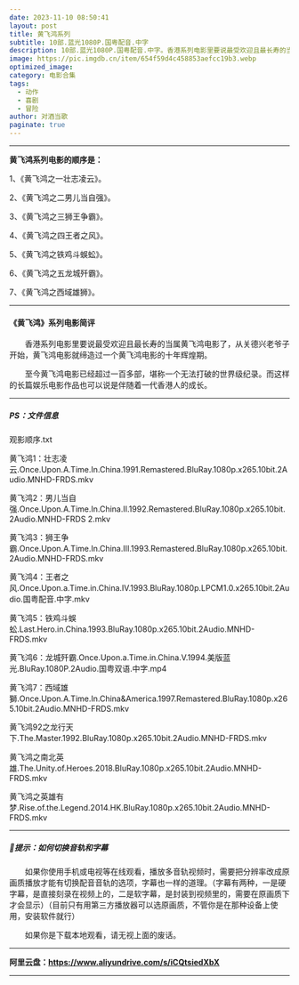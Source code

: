 ```yaml
---
date: 2023-11-10 08:50:41
layout: post
title: 黄飞鸿系列
subtitle: 10部.蓝光1080P.国粤配音.中字
description: 10部.蓝光1080P.国粤配音.中字。香港系列电影里要说最受欢迎且最长寿的当属黄飞鸿电影了，从关德兴老爷子开始，黄飞鸿电影就缔造过一个黄飞鸿电影的十年辉煌期，至今黄飞鸿电影已经超过一百多部，堪称一个无法打破的世界级纪录。而这样的长篇娱乐电影作品也可以说是伴随着一代香港人的成长......
image: https://pic.imgdb.cn/item/654f59d4c458853aefcc19b3.webp
optimized_image: 
category: 电影合集
tags:
  - 动作
  - 喜剧
  - 冒险
author: 对酒当歌
paginate: true
---
```


---

**黄飞鸿系列电影的顺序是：**

1、《黄飞鸿之一壮志凌云》。

2、《黄飞鸿之二男儿当自强》。

3、《黄飞鸿之三狮王争霸》。

4、《黄飞鸿之四王者之风》。

5、《黄飞鸿之铁鸡斗蜈蚣》。

6、《黄飞鸿之五龙城歼霸》。

7、《黄飞鸿之西域雄狮》。

---

#### 《黄飞鸿》系列电影简评

　　香港系列电影里要说最受欢迎且最长寿的当属黄飞鸿电影了，从关德兴老爷子开始，黄飞鸿电影就缔造过一个黄飞鸿电影的十年辉煌期。

　　至今黄飞鸿电影已经超过一百多部，堪称一个无法打破的世界级纪录。而这样的长篇娱乐电影作品也可以说是伴随着一代香港人的成长。

---

##### PS：文件信息

观影顺序.txt

黄飞鸿1：壮志凌云.Once.Upon.A.Time.In.China.1991.Remastered.BluRay.1080p.x265.10bit.2Audio.MNHD-FRDS.mkv

黄飞鸿2：男儿当自强.Once.Upon.A.Time.In.China.Ⅱ.1992.Remastered.BluRay.1080p.x265.10bit.2Audio.MNHD-FRDS 2.mkv

黄飞鸿3：狮王争霸.Once.Upon.A.Time.In.China.Ⅲ.1993.Remastered.BluRay.1080p.x265.10bit.2Audio.MNHD-FRDS.mkv

黄飞鸿4：王者之风.Once.Upon.a.Time.in.China.IV.1993.BluRay.1080p.LPCM1.0.x265.10bit.2Audio.国粤配音.中字.mkv

黄飞鸿5：铁鸡斗蜈蚣.Last.Hero.in.China.1993.BluRay.1080p.x265.10bit.2Audio.MNHD-FRDS.mkv

黄飞鸿6：龙城歼霸.Once.Upon.a.Time.in.China.Ⅴ.1994.美版蓝光.BluRay.1080P.2Audio.国粤双语.中字.mp4

黄飞鸿7：西域雄獅.Once.Upon.A.Time.In.China&America.1997.Remastered.BluRay.1080p.x265.10bit.2Audio.MNHD-FRDS.mkv

黄飞鸿92之龙行天下.The.Master.1992.BluRay.1080p.x265.10bit.2Audio.MNHD-FRDS.mkv

黄飞鸿之南北英雄.The.Unity.of.Heroes.2018.BluRay.1080p.x265.10bit.2Audio.MNHD-FRDS.mkv

黄飞鸿之英雄有梦.Rise.of.the.Legend.2014.HK.BluRay.1080p.x265.10bit.2Audio.MNHD-FRDS.mkv

---

##### 🔔提示：如何切换音轨和字幕

　　如果你使用手机或电视等在线观看，播放多音轨视频时，需要把分辨率改成原画质播放才能有切换配音音轨的选项，字幕也一样的道理。（字幕有两种，一是硬字幕，是直接刻录在视频上的，二是软字幕，是封装到视频里的，需要在原画质下才会显示）（目前只有用第三方播放器可以选原画质，不管你是在那种设备上使用，安装软件就行）

　　如果你是下载本地观看，请无视上面的废话。

---

**阿里云盘：<https://www.aliyundrive.com/s/iCQtsiedXbX>**

---
